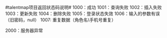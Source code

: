 ﻿#talentmap项目返回状态码说明#
1000：成功
1001：查询失败
1002：插入失败
1003：更新失败
1004：删除失败
1005：登录状态失效
1006：输入的参数有误（旧密码，null）
1007: 重复数据（角色名\手机号重复）

2000：服务器异常